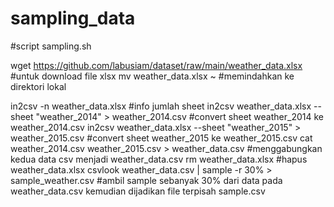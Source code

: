 # sampling_data

#script sampling.sh


wget https://github.com/labusiam/dataset/raw/main/weather_data.xlsx #untuk download file xlsx
mv weather_data.xlsx ~ #memindahkan ke direktori lokal

in2csv -n weather_data.xlsx #info jumlah sheet
in2csv weather_data.xlsx --sheet "weather_2014" > weather_2014.csv #convert sheet weather_2014 ke weather_2014.csv
in2csv weather_data.xlsx --sheet "weather_2015" > weather_2015.csv #convert sheet weather_2015 ke weather_2015.csv
cat weather_2014.csv weather_2015.csv > weather_data.csv #menggabungkan kedua data csv menjadi weather_data.csv
rm weather_data.xlsx #hapus weather_data.xlsx
csvlook weather_data.csv | sample -r 30% > sample_weather.csv #ambil sample sebanyak 30% dari data pada weather_data.csv kemudian dijadikan file terpisah sample.csv
